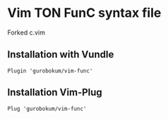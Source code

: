 # Vim TON FunC syntax file

Forked c.vim

## Installation with Vundle

```
Plugin 'gurobokum/vim-func'
```

## Installation Vim-Plug

```
Plug 'gurobokum/vim-func'
```

